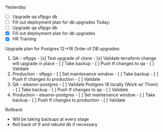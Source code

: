 Yesterday:
  - [ ] Upgrade qa sftpgo db
  - [ ] Fill out deployment plan for db upgrades
Today:
  - [ ] Upgrade qa sftpgo db
  - [x] Fill out deployment plan for db upgrades
  - [x] HR Training

Upgrade plan for Postgres 12->16
Order of DB upgrades:
  1. QA - sftpgo
    - [x] Test upgrade of clone
    - [x] Validate terraform change will upgrade in place
    - [ ] Take backup
    - [ ] Push tf changes to qa
    - [ ] Validate
  2. Production - sftpgo
    - [ ] Set maintenance window
    - [ ] Take backup
    - [ ] Push tf changes to production
    - [ ] Validate
  3. QA - eleanor-postgres
    - [ ] Validate Postgres 16 locally (Work w/ Thom)
    - [ ] Take backup
    - [ ] Push tf changes to qa
    - [ ] Validate
  4. Production  - eleanor-postgres
    - [ ] Set maintenance window
    - [ ] Take backup
    - [ ] Push tf changes to production
    - [ ] Validate

Rollback
 - Will be taking backups at every stage
 - Roll back of tf and rebuild db if necessary
